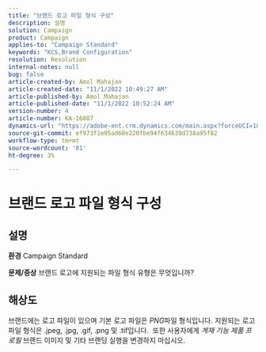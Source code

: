 ```yaml
---
title: "브랜드 로고 파일 형식 구성"
description: 설명
solution: Campaign
product: Campaign
applies-to: "Campaign Standard"
keywords: "KCS,Brand Configuration"
resolution: Resolution
internal-notes: null
bug: false
article-created-by: Amol Mahajan
article-created-date: "11/1/2022 10:49:27 AM"
article-published-by: Amol Mahajan
article-published-date: "11/1/2022 10:52:24 AM"
version-number: 4
article-number: KA-16087
dynamics-url: "https://adobe-ent.crm.dynamics.com/main.aspx?forceUCI=1&pagetype=entityrecord&etn=knowledgearticle&id=37eab4d6-d259-ed11-9561-6045bd006a22"
source-git-commit: ef973f1e95ad68e220fbe94f634639d738a95f82
workflow-type: tm+mt
source-wordcount: '81'
ht-degree: 3%

---
```


# 브랜드 로고 파일 형식 구성

## 설명

<b>환경</b>
Campaign Standard


<b>문제/증상</b>
브랜드 로고에 지원되는 파일 형식 유형은 무엇입니까?


## 해상도


브랜드에는 로고 파일이 있으며 기본 로고 파일은 *PNG*&#x200B;파일 형식입니다. 지원되는 로고 파일 형식은 .jpeg, .jpg, .gif, .png 및 .tif입니다.  또한 사용자에게 *게재 기능 제품 프로필* 브랜드 이미지 및 기타 브랜딩 실행을 변경하지 마십시오.


